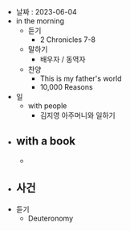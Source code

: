 - 날짜 : 2023-06-04
- in the morning
	- 듣기
		- 2 Chronicles 7-8
	- 말하기
		-  배우자 / 동역자 
	- 찬양
		- This is my father's world
		- 10,000 Reasons
- 일
	- with people
		- 김지영 아주머니와 일하기
- with a book
	- 
	- 
- 사건
	- 
- 듣기
	- Deuteronomy 
